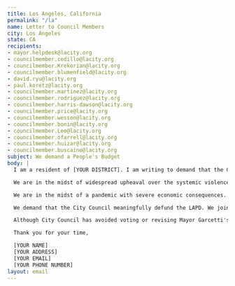 ```yaml
---
title: Los Angeles, California
permalink: "/la"
name: Letter to Council Members
city: Los Angeles
state: CA
recipients:
- mayor.helpdesk@lacity.org
- councilmember.cedillo@lacity.org
- councilmember.Krekorian@lacity.org
- councilmember.blumenfield@lacity.org
- david.ryu@lacity.org
- paul.koretz@lacity.org
- councilmember.martinez@lacity.org
- councilmember.rodriguez@lacity.org
- councilmember.harris-dawson@lacity.org
- councilmember.price@lacity.org
- councilmember.wesson@lacity.org
- councilmember.bonin@lacity.org
- councilmember.Lee@lacity.org
- councilmember.ofarrell@lacity.org
- councilmember.huizar@lacity.org
- councilmember.buscaino@lacity.org
subject: We demand a People's Budget
body: |
  I am a resident of [YOUR DISTRICT]. I am writing to demand that the City Council adopt a People’s Budget that prioritizes community wellbeing and redirects funding away from the police.

  We are in the midst of widespread upheaval over the systemic violence of policing, embodied by the LAPD’s well documented history of murdering Black people. We will no longer accept empty gestures and suggestions of “reform.” This includes Mayor Garcetti's paltry 5% proposed cut with no clarity as to where these funds will be redirected, if at all. We are demanding that our voices be heard now, and that real change be made to the way this city allocates its resources.

  We are in the midst of a pandemic with severe economic consequences. Over 50% of Angelenos are unemployed, and we can expect 42% lasting unemployment. Over 50% of those in this city are renters. When people are unemployed, they cannot pay rent. Prior to the pandemic, 60k people were unhoused; the evictions and economic insecurity caused by COVID-19 will bring that number even higher.

  We demand that the City Council meaningfully defund the LAPD. We join the calls of those across the country to #DefundThePolice. We demand a budget that adequately and effectively meets the needs of at-risk Angelenos during this trying and uncertain time, when livelihoods are on the line. We demand a budget that supports community wellbeing, rather than empowers the police forces that tear them apart.

  Although City Council has avoided voting or revising Mayor Garcetti's draconian budget proposal, the document is back in your hands. It is your duty to represent your constituents. I am urging you to completely revise the LA budget for 2020-2021 fiscal year, and to fund #CareNotCops. You need to adopt a People’s Budget. Public opinion is with me.

  Thank you for your time,

  [YOUR NAME]
  [YOUR ADDRESS]
  [YOUR EMAIL]
  [YOUR PHONE NUMBER]
layout: email
---
```


